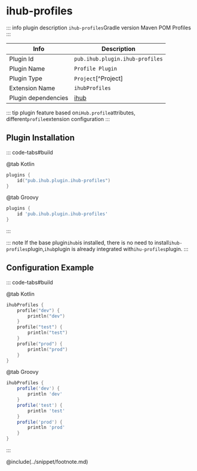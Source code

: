 # ihub-profiles

::: info plugin description
`ihub-profiles`Gradle version Maven POM Profiles
:::

| Info                | Description                     |
| ------------------- | ------------------------------- |
| Plugin Id           | `pub.ihub.plugin.ihub-profiles` |
| Plugin Name         | `Profile Plugin`                |
| Plugin Type         | `Project`[^Project]             |
| Extension Name      | `ihubProfiles`                  |
| Plugin dependencies | [ihub](iHub)                    |

::: tip plugin feature
based on`iHub.profile`attributes, different`profile`extension configuration
:::

## Plugin Installation

::: code-tabs#build

@tab Kotlin

```kotlin
plugins {
    id("pub.ihub.plugin.ihub-profiles")
}
```

@tab Groovy

```groovy
plugins {
    id 'pub.ihub.plugin.ihub-profiles'
}
```

:::

::: note
If the base plugin`ihub`is installed, there is no need to install`ihub-profiles`plugin,`ihub`plugin is already integrated with`ihu-profiles`plugin.
:::

## Configuration Example

::: code-tabs#build

@tab Kotlin

```kotlin
ihubProfiles {
    profile("dev") {
        println("dev")
    }
    profile("test") {
        println("test")
    }
    profile("prod") {
        println("prod")
    }
}
```

@tab Groovy

```groovy
ihubProfiles {
    profile('dev') {
        println 'dev'
    }
    profile('test') {
        println 'test'
    }
    profile('prod') {
        println 'prod'
    }
}
```

:::

@include(../snippet/footnote.md)